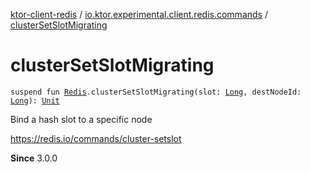 [ktor-client-redis](../index.md) / [io.ktor.experimental.client.redis.commands](index.md) / [clusterSetSlotMigrating](./cluster-set-slot-migrating.md)

# clusterSetSlotMigrating

`suspend fun `[`Redis`](../io.ktor.experimental.client.redis/-redis/index.md)`.clusterSetSlotMigrating(slot: `[`Long`](https://kotlinlang.org/api/latest/jvm/stdlib/kotlin/-long/index.html)`, destNodeId: `[`Long`](https://kotlinlang.org/api/latest/jvm/stdlib/kotlin/-long/index.html)`): `[`Unit`](https://kotlinlang.org/api/latest/jvm/stdlib/kotlin/-unit/index.html)

Bind a hash slot to a specific node

https://redis.io/commands/cluster-setslot

**Since**
3.0.0

